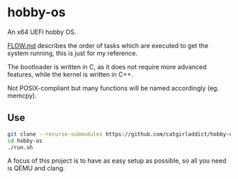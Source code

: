 # hobby-os
An x64 UEFI hobby OS.

[FLOW.md](FLOW.md) describes the order of tasks which are executed to get the system running, this is just for my reference.

The bootloader is written in C, as it does not require more advanced features, while the kernel is written in C++.

Not POSIX-compliant but many functions will be named accordingly (eg. memcpy).

## Use
```Bash
git clone --recurse-submodules https://github.com/catgirladdict/hobby-os
cd hobby-os
./run.sh
```

A focus of this project is to have as easy setup as possible, so all you need is QEMU and clang.
